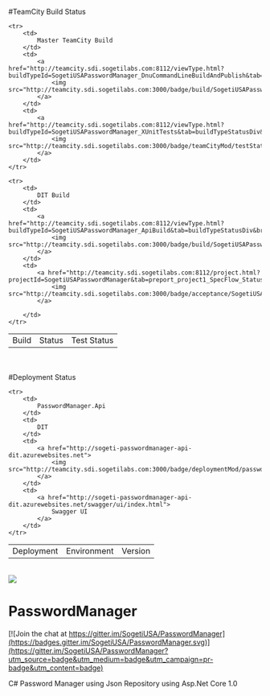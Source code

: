 #TeamCity Build Status
<br/>


<table border="0" cellpadding="0" cellspacing="0">
	<tr>
		<td>
			Build 
		</td>
		<td>
			Status 
		</td>
		<td>
			Test Status
		</td>
	</tr>
	
	<tr>
		<td>
			Master TeamCity Build
		</td>
		<td>
			<a href="http://teamcity.sdi.sogetilabs.com:8112/viewType.html?buildTypeId=SogetiUSAPasswordManager_DnuCommandLineBuildAndPublish&tab=buildTypeStatusDiv&branch_SogetiUSAPasswordManager=__all_branches__&guest=1">
				<img src="http://teamcity.sdi.sogetilabs.com:3000/badge/build/SogetiUSAPasswordManager_DnuCommandLineBuildAndPublish/teamCityMod/buildStatus"/>
			</a>
		</td>
		<td>
			<a href="http://teamcity.sdi.sogetilabs.com:8112/viewType.html?buildTypeId=SogetiUSAPasswordManager_XUnitTests&tab=buildTypeStatusDiv&branch_SogetiUSAPasswordManager=__all_branches__&guest=1">
				<img src="http://teamcity.sdi.sogetilabs.com:3000/badge/teamCityMod/testStatus"/>
			</a>
		</td>
	</tr>
	
	<tr>
		<td>
			DIT Build
		</td>
		<td>
			<a href="http://teamcity.sdi.sogetilabs.com:8112/viewType.html?buildTypeId=SogetiUSAPasswordManager_ApiBuild&tab=buildTypeStatusDiv&branch_SogetiUSAPasswordManager=__all_branches__&guest=1">
				<img src="http://teamcity.sdi.sogetilabs.com:3000/badge/build/SogetiUSAPasswordManager_ApiBuild/teamCityMod/buildStatus"/>
			</a>
		</td>
		<td>
			<a href="http://teamcity.sdi.sogetilabs.com:8112/project.html?projectId=SogetiUSAPasswordManager&tab=preport_project1_SpecFlow_Status&branch_SogetiUSAPasswordManager=__all_branches__">
				<img src="http://teamcity.sdi.sogetilabs.com:3000/badge/acceptance/SogetiUSAPasswordManager_DitAcceptanceTestWithSpecFlow/teamCityMod/acceptanceStatus"/>
			</a>
			
		</td>
	</tr>
</table>
<br/>
<br/>
#Deployment Status
<table border="0" cellpadding="0" cellspacing="0">
	<tr>
		<td>
			Deployment 
		</td>
		<td>
			Environment 
		</td>
		<td colspan="2">
			Version
		</td>
	</tr>
	
	<tr>
		<td>
			PasswordManager.Api 
		</td>
		<td>
			DIT
		</td>
		<td>
			<a href="http://sogeti-passwordmanager-api-dit.azurewebsites.net">
				<img src="http://teamcity.sdi.sogetilabs.com:3000/badge/deploymentMod/passwordManagerApiDitVersion"/>
			</a>
		</td>
		<td>
			<a href="http://sogeti-passwordmanager-api-dit.azurewebsites.net/swagger/ui/index.html">
				Swagger UI
			</a>
		</td>
	</tr>
</table>




<br/>
<img src="https://img.shields.io/github/commits-since/SogetiUSA/PasswordManager/1.0.0.svg"/>
<br/>

# PasswordManager

[![Join the chat at https://gitter.im/SogetiUSA/PasswordManager](https://badges.gitter.im/SogetiUSA/PasswordManager.svg)](https://gitter.im/SogetiUSA/PasswordManager?utm_source=badge&utm_medium=badge&utm_campaign=pr-badge&utm_content=badge)<BR/>

C# Password Manager using Json Repository using Asp.Net Core 1.0

